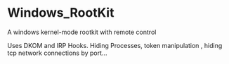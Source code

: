 # Windows_RootKit
A windows kernel-mode rootkit with remote control 

Uses DKOM and IRP Hooks.
Hiding Processes, token manipulation , hiding tcp network connections by port...
